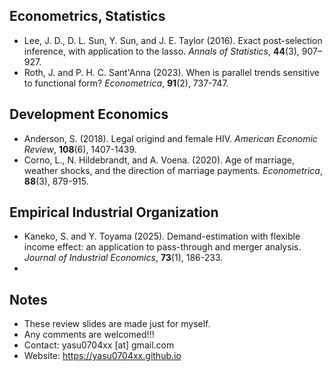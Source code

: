## Econometrics, Statistics
- Lee, J. D., D. L. Sun, Y. Sun, and J. E. Taylor (2016). Exact post-selection inference, with application to the lasso. _Annals of Statistics_, **44**(3), 907–927.
- Roth, J. and P. H. C. Sant'Anna (2023). When is parallel trends sensitive to functional form? _Econometrica_, **91**(2), 737-747.

## Development Economics
- Anderson, S. (2018). Legal origind and female HIV. _American Economic Review_, **108**(6), 1407-1439.
- Corno, L., N. Hildebrandt, and A. Voena. (2020). Age of marriage, weather shocks, and the direction of marriage payments. _Econometrica_, **88**(3), 879-915.

## Empirical Industrial Organization
- Kaneko, S. and Y. Toyama (2025). Demand-estimation with flexible income effect: an application to pass-through and merger analysis. _Journal of Industrial Economics_, **73**(1), 186-233.
- 
## Notes 
- These review slides are made just for myself.
- Any comments are welcomed!!!
- Contact: yasu0704xx [at] gmail.com
- Website: https://yasu0704xx.github.io


